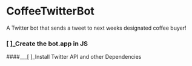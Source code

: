 # CoffeeTwitterBot
A Twitter bot that sends a tweet to next weeks designated coffee buyer!
### [ ]_Create the bot.app in JS
####___[ ]_Install Twitter API and other Dependencies

